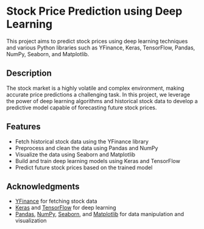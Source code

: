 # Stock Price Prediction using Deep Learning

This project aims to predict stock prices using deep learning techniques and various Python libraries such as YFinance, Keras, TensorFlow, Pandas, NumPy, Seaborn, and Matplotlib.

## Description

The stock market is a highly volatile and complex environment, making accurate price predictions a challenging task. In this project, we leverage the power of deep learning algorithms and historical stock data to develop a predictive model capable of forecasting future stock prices.

## Features

- Fetch historical stock data using the YFinance library
- Preprocess and clean the data using Pandas and NumPy
- Visualize the data using Seaborn and Matplotlib
- Build and train deep learning models using Keras and TensorFlow
- Predict future stock prices based on the trained model



## Acknowledgments

- [YFinance](https://github.com/ranaroussi/yfinance) for fetching stock data
- [Keras](https://keras.io/) and [TensorFlow](https://www.tensorflow.org/) for deep learning
- [Pandas](https://pandas.pydata.org/), [NumPy](https://numpy.org/), [Seaborn](https://seaborn.pydata.org/), and [Matplotlib](https://matplotlib.org/) for data manipulation and visualization
